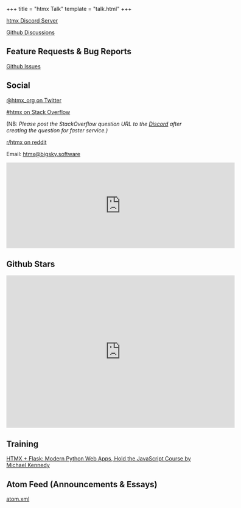 +++
title = "htmx Talk"
template = "talk.html"
+++

[htmx Discord Server](/discord)

[Github Discussions](https://github.com/bigskysoftware/htmx/discussions)

## Feature Requests & Bug Reports

[Github Issues](https://github.com/bigskysoftware/htmx/issues)

## Social

[@htmx_org on Twitter](https://twitter.com/htmx_org)

[#htmx on Stack Overflow](https://stackoverflow.com/questions/tagged/htmx)

(NB: *Please post the StackOverflow question URL to the [Discord](https://htmx.org/discord) after creating the question for 
faster service.)*

[r/htmx on reddit](https://www.reddit.com/r/htmx/)

Email: [htmx@bigsky.software](mailto:htmx@bigsky.software)

<iframe src="https://github.com/sponsors/bigskysoftware/card" title="Sponsor bigskysoftware" height="225" width="600" style="border: 0;"></iframe>

## Github Stars

<iframe style="width:100%;height:auto;min-width:600px;min-height:400px;" src="https://star-history.com/embed?secret=Z2hwX3oybDFUTnBMSTZBaXNhcjFwZmN5UVRnZEFSR3JFdTRPckV2Rw==#bigskysoftware/htmx&bigskysoftware/_hyperscript&Date" frameBorder="0"></iframe>

## Training

[HTMX + Flask: Modern Python Web Apps, Hold the JavaScript Course by Michael Kennedy](https://training.talkpython.fm/courses/htmx-flask-modern-python-web-apps-hold-the-javascript)

## Atom Feed (Announcements & Essays)

[atom.xml](/atom.xml)
